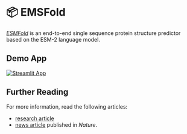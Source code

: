 # 📦 EMSFold

[*ESMFold*](https://esmatlas.com/about) is an end-to-end single sequence protein structure predictor based on the ESM-2 language model.

## Demo App

[![Streamlit App](https://img.shields.io/badge/Streamlit-FF4B4B?style=for-the-badge&logo=Streamlit&logoColor=white)](https://esmfold.streamlit.app/)

## Further Reading
For more information, read the following articles:
- [research article](https://www.biorxiv.org/content/10.1101/2022.07.20.500902v2)
- [news article](https://www.nature.com/articles/d41586-022-03539-1) published in *Nature*.
